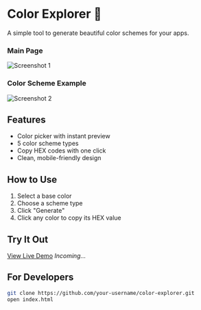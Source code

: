 # Color Explorer 🎨

A simple tool to generate beautiful color schemes for your apps.

### Main Page
![Screenshot 1](screenshots/screenshot1.png)

### Color Scheme Example
![Screenshot 2](screenshots/screenshot2.png)

## Features
- Color picker with instant preview
- 5 color scheme types
- Copy HEX codes with one click
- Clean, mobile-friendly design

## How to Use
1. Select a base color
2. Choose a scheme type
3. Click "Generate"
4. Click any color to copy its HEX value

## Try It Out
[View Live Demo](#) *Incoming...*

## For Developers
```bash
git clone https://github.com/your-username/color-explorer.git
open index.html
